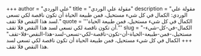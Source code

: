 +++
author = "علي الوردي"
title = "مقولة علي الوردي"
description = "مقولة علي الوردي: الكمال في كل شيء مستحيل، فمن طبيعة الحياة أن تكون ناقصة لكي تسعى لسد هذا النقص فلا تقف."
quote = '''الكمال في كل شيء مستحيل، فمن طبيعة الحياة أن تكون ناقصة لكي تسعى لسد هذا النقص فلا تقف.'''
slug = "الكمال-في-كل-شيء-مستحيل،-فمن-طبيعة-الحياة-أن-تكون-ناقصة-لكي-تسعى-لسد-هذا-النقص-فلا-تقف"
+++
الكمال في كل شيء مستحيل، فمن طبيعة الحياة أن تكون ناقصة لكي تسعى لسد هذا النقص فلا تقف.
